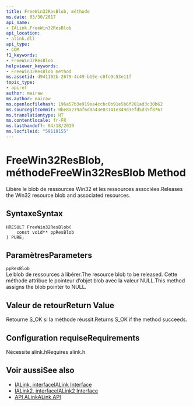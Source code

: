 ```yaml
---
title: FreeWin32ResBlob, méthode
ms.date: 03/30/2017
api_name:
- IALink.FreeWin32ResBlob
api_location:
- alink.dll
api_type:
- COM
f1_keywords:
- FreeWin32ResBlob
helpviewer_keywords:
- FreeWin32ResBlob method
ms.assetid: d941102b-2679-4c49-b15e-c0fc9c53e11f
topic_type:
- apiref
author: mairaw
ms.author: mairaw
ms.openlocfilehash: 196a57b3e919ea4ccbc0b91e5b6f281ad3c30b62
ms.sourcegitcommit: 0be8a279af6d8a43e03141e349d3efd5d35f8767
ms.translationtype: HT
ms.contentlocale: fr-FR
ms.lasthandoff: 04/18/2019
ms.locfileid: "59118155"
---
```

# <a name="freewin32resblob-method"></a><span data-ttu-id="99561-102">FreeWin32ResBlob, méthode</span><span class="sxs-lookup"><span data-stu-id="99561-102">FreeWin32ResBlob Method</span></span>
<span data-ttu-id="99561-103">Libère le blob de ressources Win32 et les ressources associées.</span><span class="sxs-lookup"><span data-stu-id="99561-103">Releases the Win32 resource blob and associated resources.</span></span>  
  
## <a name="syntax"></a><span data-ttu-id="99561-104">Syntaxe</span><span class="sxs-lookup"><span data-stu-id="99561-104">Syntax</span></span>  
  
```  
HRESULT FreeWin32ResBlob(  
    const void** ppResBlob  
) PURE;  
```  
  
## <a name="parameters"></a><span data-ttu-id="99561-105">Paramètres</span><span class="sxs-lookup"><span data-stu-id="99561-105">Parameters</span></span>  
 `ppResBlob`  
 <span data-ttu-id="99561-106">Le blob de ressources à libérer.</span><span class="sxs-lookup"><span data-stu-id="99561-106">The resource blob to be released.</span></span> <span data-ttu-id="99561-107">Cette méthode attribue le pointeur d’objet blob avec la valeur NULL.</span><span class="sxs-lookup"><span data-stu-id="99561-107">This method assigns the blob pointer to NULL.</span></span>  
  
## <a name="return-value"></a><span data-ttu-id="99561-108">Valeur de retour</span><span class="sxs-lookup"><span data-stu-id="99561-108">Return Value</span></span>  
 <span data-ttu-id="99561-109">Retourne S_OK si la méthode réussit.</span><span class="sxs-lookup"><span data-stu-id="99561-109">Returns S_OK if the method succeeds.</span></span>  
  
## <a name="requirements"></a><span data-ttu-id="99561-110">Configuration requise</span><span class="sxs-lookup"><span data-stu-id="99561-110">Requirements</span></span>  
 <span data-ttu-id="99561-111">Nécessite alink.h</span><span class="sxs-lookup"><span data-stu-id="99561-111">Requires alink.h</span></span>  
  
## <a name="see-also"></a><span data-ttu-id="99561-112">Voir aussi</span><span class="sxs-lookup"><span data-stu-id="99561-112">See also</span></span>

- [<span data-ttu-id="99561-113">IALink, interface</span><span class="sxs-lookup"><span data-stu-id="99561-113">IALink Interface</span></span>](../../../../docs/framework/unmanaged-api/alink/ialink-interface.md)
- [<span data-ttu-id="99561-114">IALink2, interface</span><span class="sxs-lookup"><span data-stu-id="99561-114">IALink2 Interface</span></span>](../../../../docs/framework/unmanaged-api/alink/ialink2-interface.md)
- [<span data-ttu-id="99561-115">API ALink</span><span class="sxs-lookup"><span data-stu-id="99561-115">ALink API</span></span>](../../../../docs/framework/unmanaged-api/alink/index.md)
